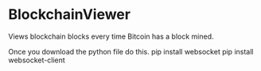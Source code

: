 # BlockchainViewer
Views blockchain blocks every time Bitcoin has a block mined.

Once you download the python file do this.
  pip install websocket
  pip install websocket-client
